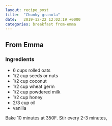 ```yaml
---
layout: recipe_post
title:  "Chunky granola"
date:   2019-12-22 12:02:19 +0000
categories: breakfast from-emma
---
```


## From Emma
### Ingredients
* 6 cups rolled oats
* 1/2 cup seeds or nuts
* 1/2 cup coconut
* 1/2 cup wheat germ
* 1/2 cup powdered milk
* 1/2 cup honey
* 2/3 cup oil
* vanilla


Bake 10 minutes at 350F. Stir every 2-3 minutes,
